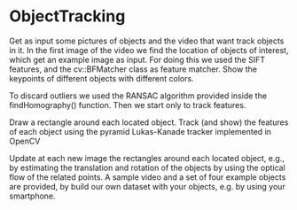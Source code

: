 # ObjectTracking
Get as input some pictures of objects and the video that want track objects in it.
In the first image of the video we find the location of objects of interest, which get an example image as input. For doing this we used the SIFT features, and the cv::BFMatcher class as feature matcher. Show the keypoints of different objects with different colors.

To discard outliers we used the RANSAC algorithm provided inside the findHomography() function. Then we start only to track features.

Draw a rectangle around each located object. Track (and show) the features of each object using the pyramid Lukas-Kanade tracker implemented in OpenCV 

Update at each new image the rectangles around each located object, e.g., by estimating the translation and rotation of the objects by using the optical flow of the related points.
A sample video and a set of four example objects are provided, by build our own dataset with your objects, e.g. by using your smartphone.
